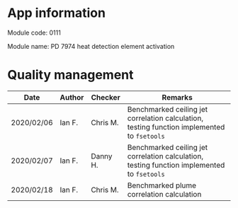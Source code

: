 # App information

Module code: 0111

Module name: PD 7974 heat detection element activation

# Quality management

| Date       | Author | Checker  | Remarks                                                      |
| ---------- | ------ | -------- | ------------------------------------------------------------ |
| 2020/02/06 | Ian F. | Chris M. | Benchmarked ceiling jet correlation calculation, testing function implemented to `fsetools` |
| 2020/02/07 | Ian F. | Danny H. | Benchmarked ceiling jet correlation calculation, testing function implemented to `fsetools` |
| 2020/02/18 | Ian F. | Chris M. | Benchmarked plume correlation calculation                    |
